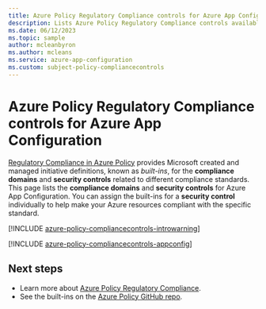 ```yaml
---
title: Azure Policy Regulatory Compliance controls for Azure App Configuration
description: Lists Azure Policy Regulatory Compliance controls available for Azure App Configuration. These built-in policy definitions provide common approaches to managing the compliance of your Azure resources.
ms.date: 06/12/2023
ms.topic: sample
author: mcleanbyron
ms.author: mcleans
ms.service: azure-app-configuration
ms.custom: subject-policy-compliancecontrols
---
```

# Azure Policy Regulatory Compliance controls for Azure App Configuration

[Regulatory Compliance in Azure Policy](../governance/policy/concepts/regulatory-compliance.md)
provides Microsoft created and managed initiative definitions, known as _built-ins_, for the
**compliance domains** and **security controls** related to different compliance standards. This
page lists the **compliance domains** and **security controls** for Azure App Configuration. You can
assign the built-ins for a **security control** individually to help make your Azure resources
compliant with the specific standard.

[!INCLUDE [azure-policy-compliancecontrols-introwarning](../../includes/policy/standards/intro-warning.md)]

[!INCLUDE [azure-policy-compliancecontrols-appconfig](../../includes/policy/standards/byrp/microsoft.appconfiguration.md)]

## Next steps

- Learn more about [Azure Policy Regulatory Compliance](../governance/policy/concepts/regulatory-compliance.md).
- See the built-ins on the [Azure Policy GitHub repo](https://github.com/Azure/azure-policy).
